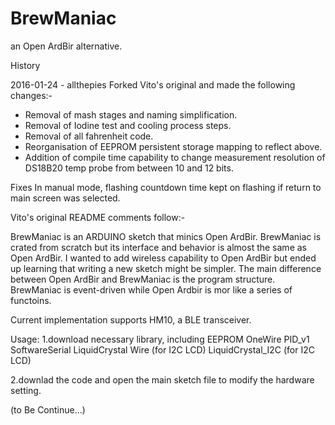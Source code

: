 # BrewManiac
an Open ArdBir alternative.

History

2016-01-24  - allthepies
Forked Vito's original and made the following changes:-

* Removal of mash stages and naming simplification.
* Removal of Iodine test and cooling process steps.
* Removal of all fahrenheit code.
* Reorganisation of EEPROM persistent storage mapping to reflect above.
* Addition of compile time capability to change measurement resolution of DS18B20 temp probe from between 10 and 12 bits.

Fixes
In manual mode, flashing countdown time kept on flashing if return to main screen was selected.


Vito's original README comments follow:-

BrewManiac is an ARDUINO sketch that minics Open ArdBir. 
BrewManiac is crated from scratch but its interface and behavior is almost the same as Open ArdBir.
I wanted to add wireless capability to Open ArdBir but ended up learning that writing a new sketch might be simpler.
The main difference between Open ArdBir and BrewManiac is the program structure. 
BrewManiac is event-driven while Open Ardbir is mor like a series of functoins.

Current implementation supports HM10, a BLE transceiver.

Usage:
1.download necessary library, including
EEPROM
OneWire
PID_v1
SoftwareSerial
LiquidCrystal
Wire (for I2C LCD)
LiquidCrystal_I2C (for I2C LCD)

2.downlad the code and open the main sketch file to modify the hardware setting.

(to Be Continue...)
